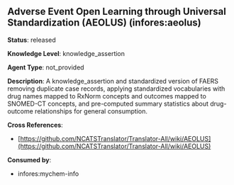 [//]: # (DO NOT MANUALLY EDIT THIS FILE. IT IS GENERATED FROM A TEMPLATE.)

## Adverse Event Open Learning through Universal Standardization (AEOLUS) (infores:aeolus)

**Status**: released
  
**Knowledge Level**: knowledge_assertion
  
**Agent Type**: not_provided

**Description**: A knowledge_assertion and standardized version of FAERS removing duplicate case records, applying standardized vocabularies with drug names mapped to RxNorm concepts and outcomes mapped to SNOMED-CT concepts, and pre-computed summary statistics about drug-outcome relationships for general consumption.

**Cross References**:

- [https://github.com/NCATSTranslator/Translator-All/wiki/AEOLUS](https://github.com/NCATSTranslator/Translator-All/wiki/AEOLUS)


**Consumed by**:

- infores:mychem-info
